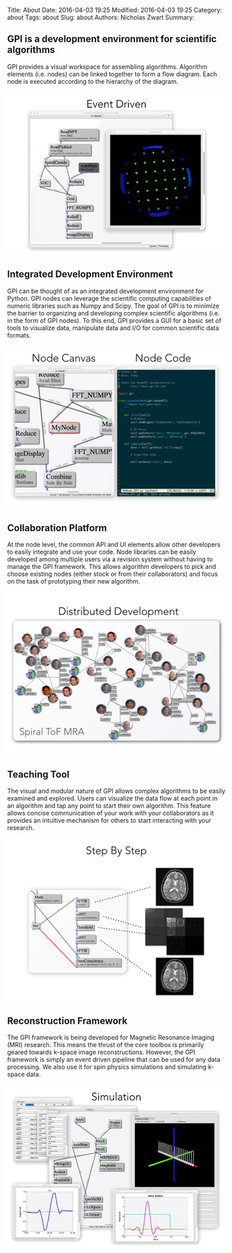 Title: About
Date: 2016-04-03 19:25
Modified: 2016-04-03 19:25
Category: about
Tags: about
Slug: about
Authors: Nicholas Zwart
Summary: 

## GPI is a development environment for scientific algorithms

GPI provides a visual workspace for assembling algorithms. Algorithm elements
(i.e. nodes) can be linked together to form a flow diagram. Each node is
executed according to the hierarchy of the diagram.

![fitw75](./images/SpiralRecon_SliceLoop.gif)

## Integrated Development Environment

GPI can be thought of as an integrated development environment for Python. GPI
nodes can leverage the scientific computing capabilities of numeric libraries
such as Numpy and Scipy. The goal of GPI is to minimize the barrier to
organizing and developing complex scientific algorithms (i.e. in the form of
GPI nodes). To this end, GPI provides a GUI for a basic set of tools to
visualize data, manipulate data and I/O for common scientific data formats.

![fitw75](./images/CanvasAsAScript.png)

## Collaboration Platform

At the node level, the common API and UI elements allow other developers to
easily integrate and use your code. Node libraries can be easily developed
among multiple users via a revision system without having to manage the GPI
framework. This allows algorithm developers to pick and choose existing nodes
(either stock or from their collaborators) and focus on the task of prototyping
their new algorithm.

![fitw75](./images/Developers_SpiralToF.png)

## Teaching Tool

The visual and modular nature of GPI allows complex algorithms to be easily
examined and explored. Users can visualize the data flow at each point in an
algorithm and tap any point to start their own algorithm. This feature allows
concise communication of your work with your collaborators as it provides an
intuitive mechanism for others to start interacting with your research.

![fitw75](./images/CompressedSensing.png)

## Reconstruction Framework

The GPI framework is being developed for Magnetic Resonance Imaging (MRI)
research. This means the thrust of the core toolbox is primarily geared towards
k-space image reconstructions. However, the GPI framework is simply an event
driven pipeline that can be used for any data processing. We also use it for
spin physics simulations and simulating k-space data.

![fitw75](./images/SpinSim.gif)
